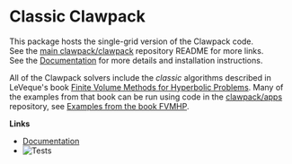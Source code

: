 # Classic Clawpack

This package hosts the single-grid version of the Clawpack code.  
See the [main clawpack/clawpack](https://github.com/clawpack/clawpack)
repository README for more links.  
See the [Documentation](https://www.clawpack.org/)
for more details and installation instructions.

All of the Clawpack solvers include the *classic* algorithms described in
LeVeque's book [Finite Volume Methods for Hyperbolic
Problems](https://www.clawpack.org/fvmhp_materials/).
Many of the examples from that book can be run using code in the
[clawpack/apps](https://github.com/clawpack/apps) repository, see
[Examples from the book FVMHP](https://www.clawpack.org/fvmbook.html).

**Links**
 - [Documentation](https://www.clawpack.org/)
 - ![Tests](https://github.com/clawpack/classic/actions/workflows/testing.yml/badge.svg)
